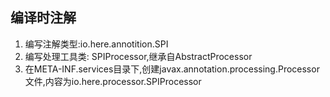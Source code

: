 ## 编译时注解

1. 编写注解类型:io.here.annotition.SPI
2. 编写处理工具类: SPIProcessor,继承自AbstractProcessor
3. 在META-INF.services目录下,创建javax.annotation.processing.Processor文件,内容为io.here.processor.SPIProcessor